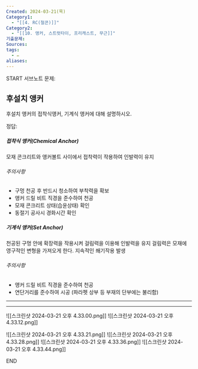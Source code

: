 ```yaml
---
Created: 2024-03-21(목)
Category1:
  - "[[4. RC(철콘)]]"
Category2:
  - "[[10. 앵커, 스트럿타이, 프리캐스트, 무근]]"
기출문제: 
Sources: 
tags:
  - ✏️
aliases:
---
```

START
서브노트
문제:  
## 후설치 앵커 

후설치 앵커의 접착식앵커, 기계식 앵커에 대해 설명하시오.

정답: 

##### 접착식 앵커(Chemical Anchor)
모재 콘크리트와 앵커볼트 사이에서 접착력이 작용하여 인발력이 유지
###### 주의사항
- 구멍 천공 후 반드시 청소하여 부착력을 확보
- 앵커 드릴 비트 직경을 준수하여 천공
- 모재 콘크리트 상태(습윤상태) 확인
- 동절기 공사시 경화시간 확인

##### 기계식 앵커(Set Anchor)
천공된 구멍 안에 확장력을 작용시켜 걸림력을 이용해 인발력을 유지
걸림력은 모재에 영구적인 변형을 가져오게 한다. 지속적인 쐐기작용 발생
###### 주의사항
- 앵커 드릴 비트 직경을 준수하여 천공
- 연단거리를 준수하여 시공 (파라펫 상부 등 부재의 단부에는 불리함)

***
***


![[스크린샷 2024-03-21 오후 4.33.00.png]]
![[스크린샷 2024-03-21 오후 4.33.12.png]]

![[스크린샷 2024-03-21 오후 4.33.21.png]]
![[스크린샷 2024-03-21 오후 4.33.28.png]]
![[스크린샷 2024-03-21 오후 4.33.36.png]]
![[스크린샷 2024-03-21 오후 4.33.44.png]]


<!--ID: 1711008614486-->
END

